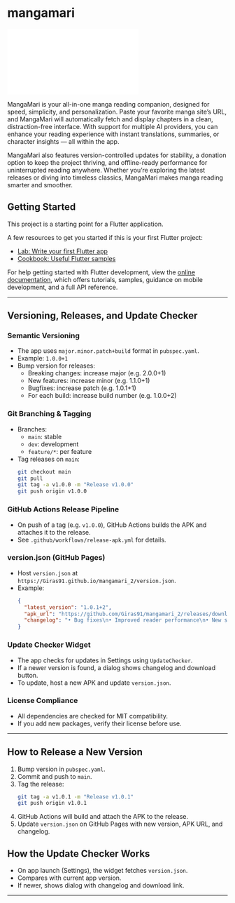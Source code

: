 # mangamari

![Coverage](coverage-badge.json)

MangaMari is your all-in-one manga reading companion, designed for speed, simplicity, and personalization. Paste your favorite manga site’s URL, and MangaMari will automatically fetch and display chapters in a clean, distraction-free interface. With support for multiple AI providers, you can enhance your reading experience with instant translations, summaries, or character insights — all within the app.

MangaMari also features version-controlled updates for stability, a donation option to keep the project thriving, and offline-ready performance for uninterrupted reading anywhere. Whether you’re exploring the latest releases or diving into timeless classics, MangaMari makes manga reading smarter and smoother.

## Getting Started

This project is a starting point for a Flutter application.

A few resources to get you started if this is your first Flutter project:

- [Lab: Write your first Flutter app](https://docs.flutter.dev/get-started/codelab)
- [Cookbook: Useful Flutter samples](https://docs.flutter.dev/cookbook)

For help getting started with Flutter development, view the
[online documentation](https://docs.flutter.dev/), which offers tutorials,
samples, guidance on mobile development, and a full API reference.

---

## Versioning, Releases, and Update Checker

### Semantic Versioning
- The app uses `major.minor.patch+build` format in `pubspec.yaml`.
- Example: `1.0.0+1`
- Bump version for releases:
  - Breaking changes: increase major (e.g. 2.0.0+1)
  - New features: increase minor (e.g. 1.1.0+1)
  - Bugfixes: increase patch (e.g. 1.0.1+1)
  - For each build: increase build number (e.g. 1.0.0+2)

### Git Branching & Tagging
- Branches:
  - `main`: stable
  - `dev`: development
  - `feature/*`: per feature
- Tag releases on `main`:
  ```sh
  git checkout main
  git pull
  git tag -a v1.0.0 -m "Release v1.0.0"
  git push origin v1.0.0
  ```

### GitHub Actions Release Pipeline
- On push of a tag (e.g. `v1.0.0`), GitHub Actions builds the APK and attaches it to the release.
- See `.github/workflows/release-apk.yml` for details.

### version.json (GitHub Pages)
- Host `version.json` at `https://Giras91.github.io/mangamari_2/version.json`.
- Example:
  ```json
  {
    "latest_version": "1.0.1+2",
    "apk_url": "https://github.com/Giras91/mangamari_2/releases/download/v1.0.1/app-release.apk",
    "changelog": "• Bug fixes\n• Improved reader performance\n• New source manager UI"
  }
  ```

### Update Checker Widget
- The app checks for updates in Settings using `UpdateChecker`.
- If a newer version is found, a dialog shows changelog and download button.
- To update, host a new APK and update `version.json`.

### License Compliance
- All dependencies are checked for MIT compatibility.
- If you add new packages, verify their license before use.

---

## How to Release a New Version
1. Bump version in `pubspec.yaml`.
2. Commit and push to `main`.
3. Tag the release:
   ```sh
   git tag -a v1.0.1 -m "Release v1.0.1"
   git push origin v1.0.1
   ```
4. GitHub Actions will build and attach the APK to the release.
5. Update `version.json` on GitHub Pages with new version, APK URL, and changelog.

## How the Update Checker Works
- On app launch (Settings), the widget fetches `version.json`.
- Compares with current app version.
- If newer, shows dialog with changelog and download link.

---
